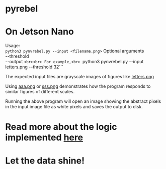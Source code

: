 # pyrebel
# On Jetson Nano
Usage:<br>
```python3 pynvrebel.py --input <filename.png>```
Optional arguments<br>
--threshold <threshold value><br>
--output <output filename>```<br><br>
For example,<br>
```python3 pynvrebel.py --input letters.png --threshold 32```<br>

The expected input files are grayscale images of figures like <a href="https://github.com/ps-nithin/pyrebel/blob/main/letters.png">letters.png</a><br>

Using <a href="https://github.com/ps-nithin/pyrebel/blob/main/aaa.png">aaa.png</a> or <a href="https://github.com/ps-nithin/pyrebel/blob/main/sss.png">sss.png</a> demonstrates how the program responds to similar figures of different scales.<br>

Running the above program will open an image showing the abstract pixels in the input image file as white pixels and saves the output to disk.

# Read more about the logic implemented <a href="https://github.com/ps-nithin/pyrebel/blob/main/abstract.pdf">here</a>

# Let the data shine!
